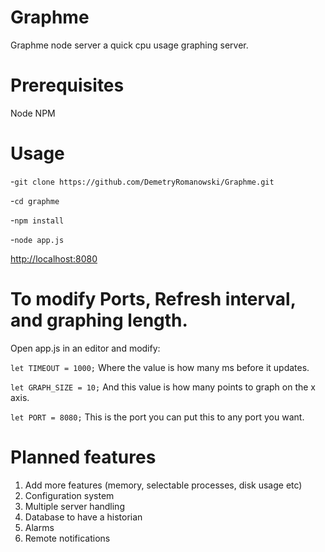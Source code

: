 # Graphme
Graphme node server a quick cpu usage graphing server.

# Prerequisites
Node
NPM

# Usage

-```git clone https://github.com/DemetryRomanowski/Graphme.git```

-```cd graphme```

-```npm install```

-```node app.js```

[http://localhost:8080](http://localhost:8080)

# To modify Ports, Refresh interval, and graphing length.

Open app.js in an editor and modify: 

```let TIMEOUT = 1000;``` Where the value is how many ms before it updates. 

```let GRAPH_SIZE = 10;``` And this value is how many points to graph on the x axis. 

```let PORT = 8080;``` This is the port you can put this to any port you want.

# Planned features

1. Add more features (memory, selectable processes, disk usage etc)
2. Configuration system
3. Multiple server handling
4. Database to have a historian
5. Alarms
6. Remote notifications
